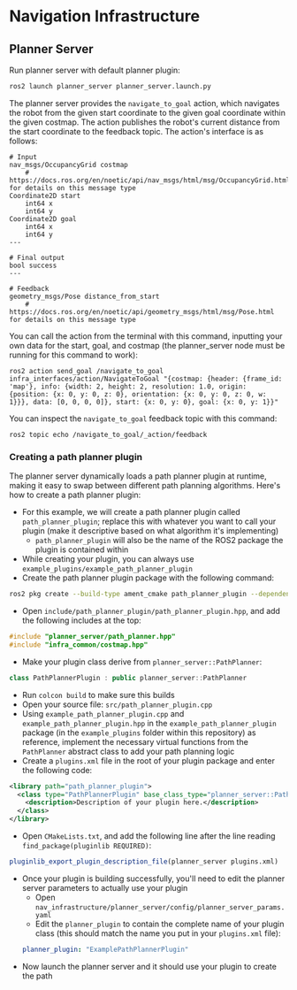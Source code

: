 # Navigation Infrastructure

## Planner Server
Run planner server with default planner plugin: 
```bash
ros2 launch planner_server planner_server.launch.py
```

The planner server provides the `navigate_to_goal` action, which navigates the robot from the given start coordinate to the given goal coordinate within the given costmap. The action publishes the robot's current distance from the start coordinate to the feedback topic. The action's interface is as follows:
```
# Input
nav_msgs/OccupancyGrid costmap
	# https://docs.ros.org/en/noetic/api/nav_msgs/html/msg/OccupancyGrid.html for details on this message type	
Coordinate2D start
	int64 x
	int64 y
Coordinate2D goal
	int64 x
	int64 y
---

# Final output
bool success
---

# Feedback
geometry_msgs/Pose distance_from_start
	# https://docs.ros.org/en/noetic/api/geometry_msgs/html/msg/Pose.html for details on this message type
```

You can call the action from the terminal with this command, inputting your own data for the start, goal, and costmap (the planner_server node must be running for this command to work):
```
ros2 action send_goal /navigate_to_goal infra_interfaces/action/NavigateToGoal "{costmap: {header: {frame_id: 'map'}, info: {width: 2, height: 2, resolution: 1.0, origin: {position: {x: 0, y: 0, z: 0}, orientation: {x: 0, y: 0, z: 0, w: 1}}}, data: [0, 0, 0, 0]}, start: {x: 0, y: 0}, goal: {x: 0, y: 1}}"
```

You can inspect the `navigate_to_goal` feedback topic with this command:

```
ros2 topic echo /navigate_to_goal/_action/feedback
```

### Creating a path planner plugin
The planner server dynamically loads a path planner plugin at runtime, making it easy to swap between different path planning algorithms. Here's how to create a path planner plugin:

- For this example, we will create a path planner plugin called `path_planner_plugin`; replace this with whatever you want to call your plugin (make it descriptive based on what algorithm it's implementing)
	- `path_planner_plugin` will also be the name of the ROS2 package the plugin is contained within
- While creating your plugin, you can always use `example_plugins/example_path_planner_plugin`
- Create the path planner plugin package with the following command:
```bash
ros2 pkg create --build-type ament_cmake path_planner_plugin --dependencies rclcpp planner_server pluginlib infra_common infra_interfaces --library-name path_planner_plugin
```
- Open `include/path_planner_plugin/path_planner_plugin.hpp`, and add the following includes at the top:
```cpp
#include "planner_server/path_planner.hpp"
#include "infra_common/costmap.hpp"
```
- Make your plugin class derive from `planner_server::PathPlanner`:
```cpp
class PathPlannerPlugin : public planner_server::PathPlanner
```
- Run `colcon build` to make sure this builds
- Open your source file: `src/path_planner_plugin.cpp`
- Using `example_path_planner_plugin.cpp` and `example_path_planner_plugin.hpp` in the `example_path_planner_plugin` package (in the `example_plugins` folder within this repository) as reference, implement the necessary virtual functions from the `PathPlanner` abstract class to add your path planning logic
- Create a `plugins.xml` file in the root of your plugin package and enter the following code:
```xml
<library path="path_planner_plugin">
  <class type="PathPlannerPlugin" base_class_type="planner_server::PathPlanner">
    <description>Description of your plugin here.</description>
  </class>
</library>
```
- Open `CMakeLists.txt`, and add the following line after the line reading `find_package(pluginlib REQUIRED)`:
```cmake
pluginlib_export_plugin_description_file(planner_server plugins.xml)
```
- Once your plugin is building successfully, you'll need to edit the planner server parameters to actually use your plugin
	- Open `nav_infrastructure/planner_server/config/planner_server_params.yaml`
	- Edit the `planner_plugin` to contain the complete name of your plugin class (this should match the name you put in your `plugins.xml` file):
	```yaml
	planner_plugin: "ExamplePathPlannerPlugin"
	```
- Now launch the planner server and it should use your plugin to create the path
